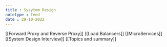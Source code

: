 ```yaml
---
title : Sysytem Design
notetype : feed
date : 29-10-2022
---
```



[[Forward Proxy and Reverse Proxy]]
[[Load Balancers]]
[[MicroServices]]
[[System Design Interview]]
[[Topics and summary]]
